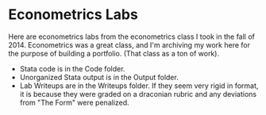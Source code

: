 # Econometrics Labs

Here are econometrics labs from the econometrics class I took in the fall of 2014.
Econometrics was a great class, and I'm archiving my work here for the purpose of building a portfolio.
(That class as a ton of work).

* Stata code is in the Code folder.
* Unorganized Stata output is in the Output folder.
* Lab Writeups are in the Writeups folder. If they seem very rigid in format, it is because they were graded on a draconian rubric and any deviations from "The Form" were penalized.
